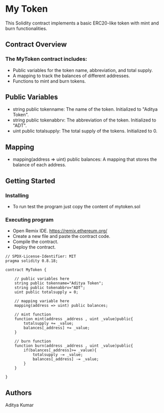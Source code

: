 # My Token

This Solidity contract implements a basic ERC20-like token with mint and burn functionalities.

## Contract Overview

### The MyToken contract includes:

* Public variables for the token name, abbreviation, and total supply.
* A mapping to track the balances of different addresses.
* Functions to mint and burn tokens.

## Public Variables

* string public tokenname: The name of the token. Initialized to "Aditya Token".
* string public tokenabbrv: The abbreviation of the token. Initialized to "ADT".
* uint public totalsupply: The total supply of the tokens. Initialized to 0.

## Mapping

* mapping(address => uint) public balances: A mapping that stores the balance of each address.

  
## Getting Started

### Installing

* To run test the program just copy the content of mytoken.sol

### Executing program

* Open Remix IDE. https://remix.ethereum.org/
* Create a new file and paste the contract code.
* Compile the contract.
* Deploy the contract.
```
// SPDX-License-Identifier: MIT
pragma solidity 0.8.18;

contract MyToken {

    // public variables here
    string public tokenname="Aditya Token";
    string public tokenabbrv="ADT";
    uint public totalsupply = 0;

    // mapping variable here
    mapping(address => uint) public balances;

    // mint function
    function mint(address _address , uint _value)public{
        totalsupply += _value;
        balances[_address] += _value;
    }

    // burn function
    function burn(address _address , uint _value)public{
        if(balances[_address]>= _value){
            totalsupply -= _value;
            balances[_address] -= _value;
        }
    }

}
```



## Authors

Aditya Kumar 

